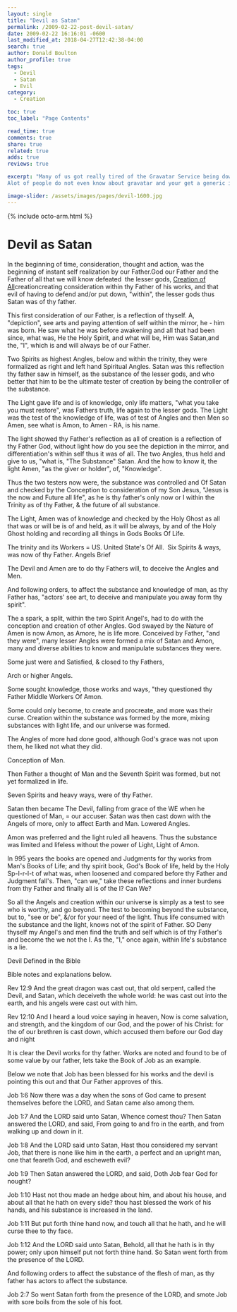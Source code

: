 ```yaml
---
layout: single
title: "Devil as Satan"
permalink: /2009-02-22-post-devil-satan/
date: 2009-02-22 16:16:01 -0600
last_modified_at: 2018-04-27T12:42:38-04:00
search: true
author: Donald Boulton
author_profile: true
tags:
  - Devil
  - Satan
  - Evil
category:
  - Creation

toc: true
toc_label: "Page Contents"

read_time: true
comments: true
share: true
related: true
adds: true
reviews: true

excerpt: "Many of us got really tired of the Gravatar Service being down or slow and having multiple server calls to download the Gravatar. 
Alot of people do not even know about gravatar and your get a generic image for the User Avatar."

image-slider: /assets/images/pages/devil-1600.jpg
---
```


{% include octo-arm.html %}

# Devil as Satan

In the beginning of time, consideration, thought and action, was the beginning of instant self realization by our Father.God our Father and the Father of all that we will know defeated&nbsp; the lesser gods, [Creation of All](/post/creation)creation</a>creating consideration within thy Father of his works, and that evil of having to defend and/or put down, &quot;within&quot;, the lesser gods thus Satan was of thy father.

This first consideration of our Father, is a reflection of thyself. A, &quot;depiction&quot;, see arts and paying attention of self within the mirror, he - him was born. He saw what he was before awakening and all that had been since, what was, He the Holy Spirit, and what will be, Him was Satan,and the, &quot;I&quot;, which is and will always be of our Father.

Two Spirits as highest Angles, below and within the trinity, they were formalized as right and left hand Spiritual Angles. Satan was this reflection thy father saw in himself, as the substance of the lesser gods, and who better that him to be the ultimate tester of creation by being the controller of the substance.

The Light gave life and is of knowledge, only life matters, &quot;what you take you must restore&quot;, was Fathers truth, life again to the lesser gods. The Light was the test of the knowledge of life, was of test of Angles and then Men so Amen, see what is Amon, to Amen - RA, is his name.

The light showed thy Father&#39;s reflection as all of creation is a reflection of thy Father God, without light how do you see the depiction in the mirror, and differentiation&#39;s within self thus it was of all. The two Angles, thus held and give to us, &quot;what is, &quot;The Substance&quot; Satan. And the how to know it, the light Amen, &quot;as the giver or holder&quot;, of, &quot;Knowledge&quot;.

Thus the two testers now were, the substance was controlled and Of Satan and checked by the Conception to consideration of my Son Jesus, &quot;Jesus is the now and Future all life&quot;, as he is thy father&#39;s only now or I within the Trinity as of thy Father, &amp; the future of all substance.

The Light, Amen was of knowledge and checked by the Holy Ghost as all that was or will be is of and held, as it will be always, by and of the Holy Ghost holding and recording all things in Gods Books Of Life.

The trinity and its Workers = US. United State&#39;s Of All.&nbsp; Six Spirits &amp; ways, was now of thy Father.
Angels Brief

The Devil and Amen are to do thy Fathers will, to deceive the Angles and Men.

And following orders, to affect the substance and knowledge of man, as thy Father has, &quot;actors&#39; see art, to deceive and manipulate you away form thy spirit&quot;.

The a spark, a split, within the two Spirit Angel&#39;s, had to do with the conception and creation of other Angles. God swayed by the Nature of Amen is now Amon, as Amore, he is life more. Conceived by Father, &quot;and they were&quot;, many lesser Angles were formed a mix of Satan and Amon, many and diverse abilities to know and manipulate substances they were.

Some just were and Satisfied, &amp; closed to thy Fathers,

Arch or higher Angels.

Some sought knowledge, those works and ways, &quot;they questioned thy Father Middle Workers Of Amon.

Some could only become, to create and procreate, and more was their curse. Creation within the substance was formed by the more, mixing substances with light life, and our universe was formed.

The Angles of more had done good, although God&#39;s grace was not upon them, he liked not what they did.

Conception of  Man.

Then Father a thought of Man and the Seventh Spirit was formed, but not yet formalized in life.

Seven Spirits and heavy ways, were of thy Father.

Satan then became The Devil, falling from grace of the WE when he questioned of Man, = our accuser. Satan was then cast down with the Angels of more, only to affect Earth and Man. Lowered Angles.

Amon was preferred and the light ruled all heavens. Thus the substance was limited and lifeless without the power of Light, Light of Amon.

In 995 years the books are opened and Judgments for thy works from Man&#39;s Books of Life; and thy spirit book, God&#39;s Book of life, held by the Holy Sp-I-r-I-t of what was, when loosened and compared before thy Father and Judgment fall&#39;s. Then, &quot;can we,&quot; take these reflections and inner burdens from thy Father and finally all is of the I? Can We?

So all the Angels and creation within our universe is simply as a test to see who is worthy, and go beyond. The test to becoming beyond the substance, but to, &quot;see or be&quot;, &amp;/or for your need of the light. Thus life consumed with the substance and the light, knows not of the spirit of Father. SO Deny thyself my Angel&#39;s and men find the truth and self which is of thy Father&#39;s and become the we not the I. As the, &quot;I,&quot; once again, within life&#39;s substance is a lie.

Devil Defined in the Bible

Bible notes and explanations below.

Rev 12:9 And the great dragon was cast out, that old serpent, called the Devil, and Satan, which deceiveth the whole world: he was cast out into the earth, and his angels were cast out with him.

Rev 12:10 And I heard a loud voice saying in heaven, Now is come salvation, and strength, and the kingdom of our God, and the power of his Christ: for the of our brethren is cast down, which accused them before our God day and night

It is clear the Devil works for thy father. Works are noted and found to be of some value by our father, lets take the Book of Job as an example.

Below we note that Job has been blessed for his works and the devil is pointing this out and that Our Father approves of this.

Job 1:6 Now there was a day when the sons of God came to present themselves before the LORD, and Satan came also among them.

Job 1:7 And the LORD said unto Satan, Whence comest thou? Then Satan answered the LORD, and said, From going to and fro in the earth, and from walking up and down in it.

Job 1:8 And the LORD said unto Satan, Hast thou considered my servant Job, that there is none like him in the earth, a perfect and an upright man, one that feareth God, and escheweth evil?

Job 1:9 Then Satan answered the LORD, and said, Doth Job fear God for nought?

Job 1:10 Hast not thou made an hedge about him, and about his house, and about all that he hath on every side? thou hast blessed the work of his hands, and his substance is increased in the land.

Job 1:11 But put forth thine hand now, and touch all that he hath, and he will curse thee to thy face.

Job 1:12 And the LORD said unto Satan, Behold, all that he hath is in thy power; only upon himself put not forth thine hand. So Satan went forth from the presence of the LORD.

And following orders to affect the substance of the flesh of man, as thy father has actors to affect the substance.

Job 2:7 So went Satan forth from the presence of the LORD, and smote Job with sore boils from the sole of his foot.